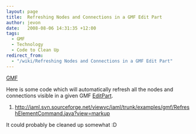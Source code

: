 ```yaml
---
layout: page
title:  Refreshing Nodes and Connections in a GMF Edit Part
author: jevon
date:   2008-08-06 14:31:35 +12:00
tags:
  - GMF
  - Technology
  - Code to Clean Up
redirect_from:
  - "/wiki/Refreshing Nodes and Connections in a GMF Edit Part"
---
```


[GMF](GMF.md)

Here is some code which will automatically refresh all the nodes and connections visible in a given GMF [EditPart](editpart.md).

1. http://iaml.svn.sourceforge.net/viewvc/iaml/trunk/examples/gmf/RefreshElementCommand.java?view=markup

It could probably be cleaned up somewhat :D
